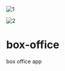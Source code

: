 ![1](https://user-images.githubusercontent.com/83283144/121731879-1e67d000-cb0f-11eb-88be-55d72c209a75.JPG)


![2](https://user-images.githubusercontent.com/83283144/121731883-1f98fd00-cb0f-11eb-8565-1040c6734ede.JPG)



# box-office
box office app
